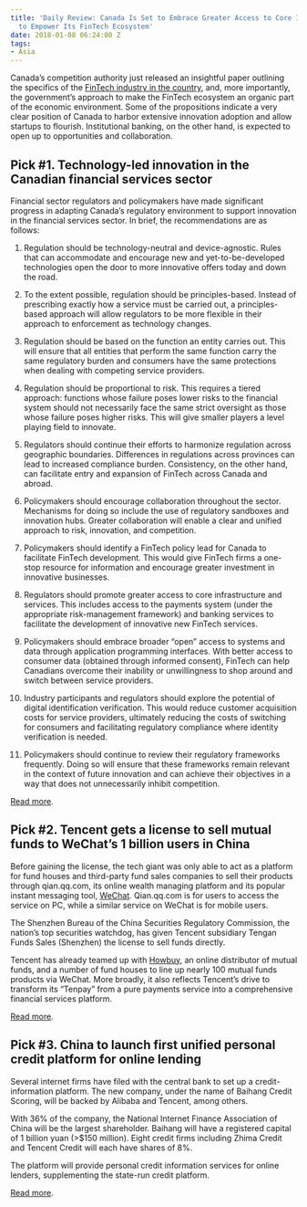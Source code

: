 ```yaml
---
title: 'Daily Review: Canada Is Set to Embrace Greater Access to Core Infrastructure
  to Empower Its FinTech Ecosystem'
date: 2018-01-08 06:24:00 Z
tags:
- Asia
---
```


Canada’s competition authority just released an insightful paper outlining the specifics of the [FinTech industry in the country](https://letstalkpayments.com/torontos-fintech-ecosystem-74-companies/), and, more importantly, the government’s approach to make the FinTech ecosystem an organic part of the economic environment. Some of the propositions indicate a very clear position of Canada to harbor extensive innovation adoption and allow startups to flourish. Institutional banking, on the other hand, is expected to open up to opportunities and collaboration.

## **Pick #1. Technology-led innovation in the Canadian financial services sector**

Financial sector regulators and policymakers have made significant progress in adapting Canada’s regulatory environment to support innovation in the financial services sector. In brief, the recommendations are as follows:

 1. Regulation should be technology-neutral and device-agnostic. Rules that can accommodate and encourage new and yet-to-be-developed technologies open the door to more innovative offers today and down the road.

 2. To the extent possible, regulation should be principles-based. Instead of prescribing exactly how a service must be carried out, a principles-based approach will allow regulators to be more flexible in their approach to enforcement as technology changes.

 3. Regulation should be based on the function an entity carries out. This will ensure that all entities that perform the same function carry the same regulatory burden and consumers have the same protections when dealing with competing service providers.

 4. Regulation should be proportional to risk. This requires a tiered approach: functions whose failure poses lower risks to the financial system should not necessarily face the same strict oversight as those whose failure poses higher risks. This will give smaller players a level playing field to innovate.

 5. Regulators should continue their efforts to harmonize regulation across geographic boundaries. Differences in regulations across provinces can lead to increased compliance burden. Consistency, on the other hand, can facilitate entry and expansion of FinTech across Canada and abroad.

 6. Policymakers should encourage collaboration throughout the sector. Mechanisms for doing so include the use of regulatory sandboxes and innovation hubs. Greater collaboration will enable a clear and unified approach to risk, innovation, and competition.

 7. Policymakers should identify a FinTech policy lead for Canada to facilitate FinTech development. This would give FinTech firms a one-stop resource for information and encourage greater investment in innovative businesses.

 8. Regulators should promote greater access to core infrastructure and services. This includes access to the payments system (under the appropriate risk-management framework) and banking services to facilitate the development of innovative new FinTech services.

 9. Policymakers should embrace broader “open” access to systems and data through application programming interfaces. With better access to consumer data (obtained through informed consent), FinTech can help Canadians overcome their inability or unwillingness to shop around and switch between service providers.

10. Industry participants and regulators should explore the potential of digital identification verification. This would reduce customer acquisition costs for service providers, ultimately reducing the costs of switching for consumers and facilitating regulatory compliance where identity verification is needed.

11. Policymakers should continue to review their regulatory frameworks frequently. Doing so will ensure that these frameworks remain relevant in the context of future innovation and can achieve their objectives in a way that does not unnecessarily inhibit competition.

[Read more](http://www.competitionbureau.gc.ca/eic/site/cb-bc.nsf/vwapj/FinTech-MarketStudy-December2017-Eng.pdf/$FILE/FinTech-MarketStudy-December2017-Eng.pdf).

## **Pick #2. Tencent gets a license to sell mutual funds to WeChat’s 1 billion users in China**

Before gaining the license, the tech giant was only able to act as a platform for fund houses and third-party fund sales companies to sell their products through qian.qq.com, its online wealth managing platform and its popular instant messaging tool, [WeChat](https://letstalkpayments.com/why-wechat-swiss-army-knife-of-chinese-digital-world/). Qian.qq.com is for users to access the service on PC, while a similar service on WeChat is for mobile users.

The Shenzhen Bureau of the China Securities Regulatory Commission, the nation’s top securities watchdog, has given Tencent subsidiary Tengan Funds Sales (Shenzhen) the license to sell funds directly.

Tencent has already teamed up with [Howbuy](https://www.howbuy.com/), an online distributor of mutual funds, and a number of fund houses to line up nearly 100 mutual funds products via WeChat. More broadly, it also reflects Tencent’s drive to transform its “Tenpay” from a pure payments service into a comprehensive financial services platform.

[Read more](http://www.scmp.com/business/companies/article/2126876/tencent-granted-licence-sell-mutual-funds).

## **Pick #3. China to launch first unified personal credit platform for online lending**

Several internet firms have filed with the central bank to set up a credit-information platform. The new company, under the name of Baihang Credit Scoring, will be backed by Alibaba and Tencent, among others.

With 36% of the company, the National Internet Finance Association of China will be the largest shareholder. Baihang will have a registered capital of 1 billion yuan (>$150 million). Eight credit firms including Zhima Credit and Tencent Credit will each have shares of 8%.

The platform will provide personal credit information services for online lenders, supplementing the state-run credit platform.

[Read more](http://www.xinhuanet.com/english/2018-01/04/c_136872372.htm).